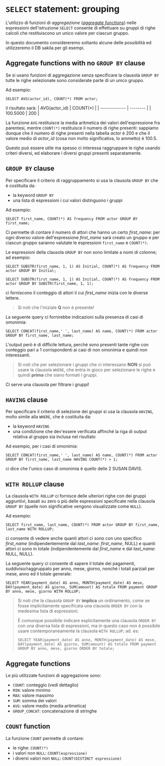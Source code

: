# ```SELECT``` statement: grouping
L'utilizzo di funzioni di *aggregazione* ([*aggregate functions*](https://mariadb.com/kb/en/aggregate-functions/)) nelle espressioni dell'istruzione ```SELECT``` consente di effettuare su gruppi di righe calcoli che restituiscono un unico valore per ciascun gruppo.

In questo documento considereremo soltanto alcune delle possibilità ed utilizzeremo il DB sakila per gli esempi.

## Aggregate functions with no ```GROUP BY``` clause
Se si usano funzioni di aggregazione senza specificare la clausola ```GROUP BY``` tutte le righe selezionate sono considerate parte di un unico gruppo.

Ad esempio:

```SELECT AVG(actor_id), COUNT(*) FROM actor;```

il risultato sarà:
| AVG(actor_id) | COUNT(*) |
| ------------- | -------- |
| 100.5000      | 200      |

La funzione ```AVG``` restituisce la media aritmetica dei valori dell'espressione fra parentesi, mentre ```COUNT(*)``` restituisce il numero di righe presenti: sappiamo dunque che il numero di righe presenti nella tabella *actor* è 200 e che il valore medio di *actor_id* (cosa non molto significativa, lo ammetto) è 100.5.

Questo può essere utile ma spesso ci interessa raggruppare le righe usando criteri diversi, ed elaborare i diversi gruppi presenti separatamente.

## ```GROUP BY``` clause

Per specificare il criterio di raggruppamento si usa la clausola ```GROUP BY``` che è costituita da:
* la keyword ```GROUP BY```
* una lista di espressioni i cui valori distinguono i gruppi

Ad esempio:

```SELECT first_name, COUNT(*) AS frequency FROM actor GROUP BY first_name;```

Ci permette di contare il numero di attori che hanno un certo *first_name*: per ogni diverso valore dell'espressione *first_name* sarà creato un gruppo e per ciascun gruppo saranno valutate le espressioni ```first_name``` e ```COUNT(*)```.

Le espressioni della clausola ```GROUP BY``` non sono limitate a nomi di colonne; ad esempio:

```SELECT SUBSTR(first_name, 1, 1) AS Initial, COUNT(*) AS frequency FROM actor GROUP BY Initial;```

```SELECT SUBSTR(first_name, 1, 1) AS Initial, COUNT(*) AS frequency FROM actor GROUP BY SUBSTR(first_name, 1, 1);```

ci forniscono il conteggio di attori il cui *first_name* inizia con le diverse lettere.
> Si noti che l'iniziale **Q** non è presente!

La seguente query ci fornirebbe indicazioni sulla presenza di casi di omonimia:

```SELECT CONCAT(first_name,' ', last_name) AS name, COUNT(*) FROM actor GROUP BY first_name, last_name;```

L'output però è di difficile lettura, perché sono presenti tante righe con conteggio pari a 1 corrispondenti ai casi di non omonimia e quindi non interessanti.

> Si noti che per selezionare i gruppi che ci interessano **NON** si può usare la clausola ```WHERE```, che entra in gioco per selezionare le righe e quindi **prima** che siano formati i gruppi.

Ci serve una clausola per filtrare i gruppi!

## ```HAVING``` clause

Per specificare il criterio di selezione dei gruppi si usa la clausola ```HAVING```, molto simile alla ```WHERE```, che è costituita da:
* la keyword ```HAVING```
* una condizione che dev'essere verificata affinché la riga di output relativa al gruppo sia inclusa nel risultato

Ad esempio, per i casi di omonimia:

```SELECT CONCAT(first_name,' ', last_name) AS name, COUNT(*) FROM actor GROUP BY first_name, last_name HAVING COUNT(*) > 1;```

ci dice che l'unico caso di omonimia è quello delle 2 SUSAN DAVIS.

## ```WITH ROLLUP``` clause

La clausola ```WITH ROLLUP``` ci fornisce delle ulteriori righe con dei gruppi aggiuntivi, basati su zero o più delle espressioni specificate nella clausola ```GROUP BY``` (quelle non significative vengono visualizzate come ```NULL```).

Ad esempio:

```SELECT first_name, last_name, COUNT(*) FROM actor GROUP BY first_name, last_name WITH ROLLUP;```

ci consente di vedere anche quanti attori ci sono con uno specifico *first_name* (indipendentemente dal *last_name*: *first_name*, NULL) e quanti attori ci sono in totale (indipendentemente dal *first_name* e dal *last_name*: NULL, NULL).

La seguente query ci consente di sapere il totale dei pagamenti, suddiviso/raggruppato per anno, mese, giorno, nonché i totali parziali per mese, anno ed il totale generale:

```SELECT YEAR(payment_date) AS anno, MONTH(payment_date) AS mese, DAY(payment_date) AS giorno, SUM(amount) AS totale FROM payment GROUP BY anno, mese, giorno WITH ROLLUP;```

> Si noti che la clausola ```GROUP BY``` **implica** un ordinamento, come se fosse implicitamente specificata una clausola ```ORDER BY``` con la medesima lista di espressioni.
>
> È comunque possibile indicare esplicitamente una clausola ```ORDER BY``` con una diversa lista di espressioni, ma in questo caso non è possibile usare contemporaneamente la clausola ```WITH ROLLUP```; ad. es:
>
> ```SELECT YEAR(payment_date) AS anno, MONTH(payment_date) AS mese, DAY(payment_date) AS giorno, SUM(amount) AS totale FROM payment GROUP BY anno, mese, giorno ORDER BY totale;```
## Aggregate functions
Le più utilizzate funzioni di aggregazione sono:
* ```COUNT```: conteggio (vedi dettaglio)
* ```MIN```: valore minimo
* ```MAX```: valore massimo
* ```SUM```: somma dei valori
* ```AVG```: valore medio (media aritmetica)
* ```GROUP_CONCAT```: concatenazione di stringhe

## ```COUNT``` function
La funzione ```COUNT``` permette di contare:
* le righe: ```COUNT(*)```
* i valori non ```NULL```: ```COUNT(espressione)```
* i diversi valori non ```NULL```: ```COUNT(DISTINCT espressione)```
